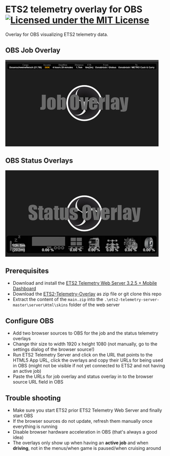 # ETS2 telemetry overlay for OBS [![Licensed under the MIT License](https://img.shields.io/badge/License-MIT-blue.svg)](https://github.com/dichternebel/ets2-telemetry-overlay/blob/main/LICENSE)
Overlay for OBS visualizing ETS2 telemetry data.

## OBS Job Overlay

![dashboard.jpg](./dichternebel-overlay-job/dashboard.jpg)

## OBS Status Overlays

![dashboard.jpg](./dichternebel-overlay-status/dashboard.jpg)
## Prerequisites

- Download and install the [ETS2 Telemetry Web Server 3.2.5 + Mobile Dashboard](https://github.com/Funbit/ets2-telemetry-server/archive/refs/heads/master.zip)
- Download the [ETS2-Telemetry-Overlay](https://github.com/dichternebel/ets2-telemetry-overlay/archive/refs/heads/main.zip) as zip file or git clone this repo
- Extract the content of the `main.zip` into the `.\ets2-telemetry-server-master\server\Html\skins` folder of the web server

## Configure OBS

- Add two browser sources to OBS for the job and the status telemetry overlays
- Change thir size to width 1920 x height 1080 (not manually, go to the settings dialog of the browser source!)
- Run ETS2 Telemetry Server and click on the URL that points to the HTML5 App URL, click the overlays and copy their URLs for being used in OBS (might not be visible if not yet connected to ETS2 and not having an active job)
- Paste the URLs for job overlay and status overlay in to the browser source URL field in OBS

## Trouble shooting

- Make sure you start ETS2 prior ETS2 Telemetry Web Server and finally start OBS
- If the browser sources do not update, refresh them manually once everything is running
- Disable browser hardware acceleration in OBS (that's always a good idea)
- The overlays only show up when having an **active job** and when **driving**, not in the menus/when game is paused/when cruising around